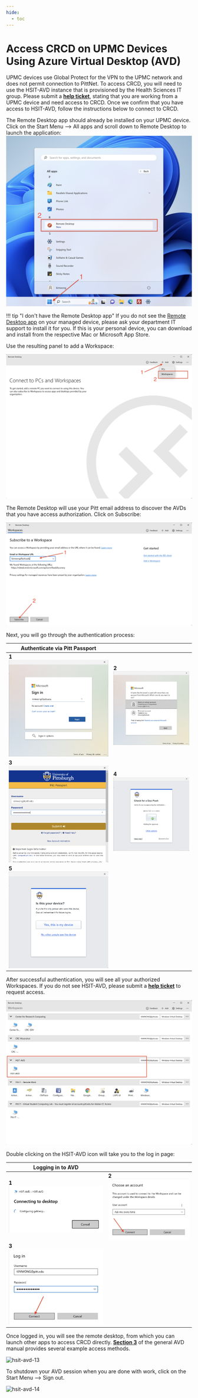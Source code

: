 ```yaml
---
hide:
  - toc
---
```


# Access CRCD on UPMC Devices Using Azure Virtual Desktop (AVD)

UPMC devices use Global Protect for the VPN to the UPMC network and does not permit connection to PittNet. To access
CRCD, you will need to use the HSIT-AVD instance that is provisioned by the Health Sciences IT group. Please submit a 
[**help ticket**](https://services.pitt.edu/TDClient/33/Portal/Requests/TicketRequests/NewForm?ID=yXkHi62rHa8_&RequestorType=Service),
stating that you are working from a UPMC device and need access to CRCD. Once we confirm that you have access to HSIT-AVD,
follow the instructions below to connect to CRCD.

The Remote Desktop app should already be installed on your UPMC device.  Click on the Start Menu --> All apps
and scroll down to Remote Desktop to launch the application:
![hsit-avd-01](../_assets/img/avd/hsit-avd-01.png)

!!! tip "I don't have the Remote Desktop app"
    If you do not see the [Remote Desktop app](https://learn.microsoft.com/en-us/windows-server/remote/remote-desktop-services/clients/remote-desktop-clients) 
    on your managed device, please ask your department IT support to install it for you. If this is your personal device, 
    you can download and install from the respective Mac or Microsoft App Store.

Use the resulting panel to add a Workspace:

![hsit-avd-02](../_assets/img/avd/hsit-avd-02.png)

The Remote Desktop will use your Pitt email address to discover the AVDs that you have access authorization. Click
on Subscribe:

![hsit-avd-03](../_assets/img/avd/hsit-avd-03.png)

Next, you will go through the authentication process:

| Authenticate via Pitt Passport| |
| ----------- | ------------------------------------ |
| **1**![hsit-avd-04](../_assets/img/avd/hsit-avd-04.png) | **2**![hsit-avd-05](../_assets/img/avd/hsit-avd-05.png) |
| **3**![hsit-avd-06](../_assets/img/avd/hsit-avd-06.png) | **4**![hsit-avd-07](../_assets/img/avd/hsit-avd-07.png) |
| **5**![hsit-avd-08](../_assets/img/avd/hsit-avd-08.png) |                                                         |

After successful authentication, you will see all your authorized Workspaces. If you do not see HSIT-AVD, please 
submit a [**help ticket**](https://services.pitt.edu/TDClient/33/Portal/Requests/TicketRequests/NewForm?ID=yXkHi62rHa8_&RequestorType=Service)
to request access.

![hsit-avd-09](../_assets/img/avd/hsit-avd-09.png)

Double clicking on the HSIT-AVD icon will take you to the log in page:

| Logging in to AVD| |
| ----------- | ------------------------------------ |
| **1**![hsit-avd-10](../_assets/img/avd/hsit-avd-10.png) | **2**![hsit-avd-11](../_assets/img/avd/hsit-avd-11.png) |
| **3**![hsit-avd-12](../_assets/img/avd/hsit-avd-12.png) |                                                         |

Once logged in, you will see the remote desktop, from which you can launch other apps to access CRCD directly. 
[**Section 3**](./access_avd.md#3-various-methods-connecting-to-crc) of the general AVD manual provides several example access methods.

![hsit-avd-13](../_assets/img/avd/hsit-avd-13.png)

To shutdown your AVD session when you are done with work, click on the Start Menu --> Sign out.

![hsit-avd-14](../_assets/img/avd/hsit-avd-14.png)
